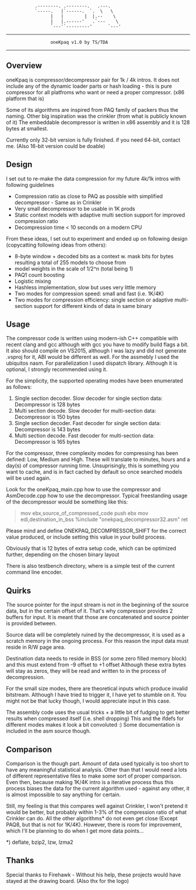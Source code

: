
               .--------. .--------.   .---.
               `-----.   |`------.  `.  \   \
                     |   |        |  |.--    \
                     |   |.------'   .`---    \
                     `---'`---------'      `---'

----------------------------------------------------------------
                     oneKpaq v1.0 by TS/TDA            
----------------------------------------------------------------


Overview
--------

oneKpaq is compressor/decompressor pair for 1k / 4k intros.
It does not include any of the dynamic loader parts or hash
loading - this is pure compressor for all platfroms who want or
need a proper compressor. (x86 platform that is)

Some of its algorithms are inspired from PAQ family of packers
thus the naming. Other big inspiration was the crinkler (from
what is publicly known of it) The embeddable decompressor is
written in x86 assembly and it is 128 bytes at smallest.

Currently only 32-bit version is fully finished. if you need
64-bit, contact me. (Also 16-bit version could be doable)


Design
------

I set out to re-make the data compression for my future 4k/1k
intros with following guidelines
- Compression ratio as close to PAQ as possible with simplified
  decompressor - Same as in Crinkler
- Very small decompressor to be usable in 1K prods
- Static context models with adaptive multi section support for
  improved compression ratio
- Decompression time < 10 seconds on a modern CPU

From these ideas, I set out to experiment and ended up on
following design (copycatting following ideas from others):
- 8-byte window + decoded bits as a context w. mask bits for
  bytes resulting a total of 255 models to choose from
- model weights in the scale of 1/2^n (total being 1)
- PAQ1 count boosting
- Logistic mixing
- Hashless implementation, slow but uses very little memory
- Two modes for compression speed: small and fast (i.e. 1K/4K)
- Two modes for compression efficiency: single section or
  adaptive multi-section support for different kinds of data
  in same binary


Usage
-----

The compressor code is written using modern-ish C++ compatible
with recent clang and gcc although with gcc you have to modify
build flags a bit. It also should compile on VS2015, although
I was lazy and did not generate .vsproj for it, ABI would be
different as well. For the assmebly I used the ubiquitos nasm.
For parallelization I used dispatch library. Although it is
optional, I strongly recommended using it.

For the simplicity, the supported operating modes have been
enumerated as follows:

1. Single section decoder. Slow decoder for single section data: Decompressor is 128 bytes
1. Multi section decode. Slow decoder for multi-section data: Decompressor is 150 bytes
1. Single section decoder. Fast decoder for single section data: Decompressor is 143 bytes
1. Multi section decode. Fast decoder for multi-section data: Decompressor is 165 bytes

For the compressor, three complexity modes for compressing has
been defined: Low, Medium and High. These will translate to
minutes, hours and a day(s) of compressor running time.
Unsuprisingly, this is something you want to cache, and is
in fact cached by default so once searched models will be used
again.

Look for the oneKpaq_main.cpp how to use the compressor and
AsmDecode.cpp how to use the decompressor. Typical freestanding
usage of the decompressor would be something like this:

> 	mov ebx,source_of_compressed_code
> 	push ebx
> 	mov edi,destination_in_bss
> %include "onekpaq_decompressor32.asm"
> 	ret

Please mind and define ONEKPAQ_DECOMPRESSOR_SHIFT for the
correct value produced, or include setting this value in your
build process.

Obviously that is 12 bytes of extra setup code, which can be
optimized further, depending on the chosen binary layout

There is also testbench directory, where is a simple test of the
current command line encoder.

Quirks
------

The source pointer for the input stream is not in the beginning
of the source data, but in the certain offset of it. That's
why compressor provides 2 buffers for input. It is meant that
those are concatenated and source pointer is provided between.

Source data will be completely ruined by the decompressor, it
is used as a scratch memory in the ongoing process. For this
reason the input data must reside in R/W page area.

Destination data needs to reside in BSS (or some zero filled
memory block) and this must extend from -9 offset to +1 offset
Although these extra bytes will stay as zeros, they will be read
and written to in the process of decompression.

For the small size modes, there are theoretical inputs which
produce invalid bitstream. Although I have tried to trigger it,
I have yet to stumble on it. You might not be that lucky though,
I would appreciate input in this case.

The assembly code uses the usual tricks + a little bit of
fudging to get better results when compressed itself (i.e. shell
dropping) This and the ifdefs for different modes makes it look
a bit convoluted :) Some documentation is included in the asm
source though.

Comparison
----------

Comparison is the though part. Amount of data used typically is
too short to have any meaningful statistical analysis. Other
than that I would need a lots of different representative files
to make some sort of proper comparison. Even then, because
making 1K/4K intro is a iterative process thus this process
biases the data for the current algorithm used - against any
other, it is almost impossible to say anything for certain.

Still, my feeling is that this compares well against Crinkler,
I won't pretend it would be better, but probably within 1-3%
of the compression ratio of what Crinkler can do. All the other
algorithms* do not even get close (Except PAQ8, but that is not
for 1K/4K). However, there is room for improvement, which I'll
be planning to do when I get more data points...

*) deflate, bzip2, lzw, lzma2

Thanks
------

Special thanks to Firehawk - Without his help, these projects
would have stayed at the drawing board. (Also thx for the logo)
